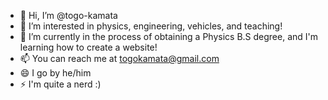 - 👋 Hi, I’m @togo-kamata
- 👀 I’m interested in physics, engineering, vehicles, and teaching! 
- 🌱 I’m currently in the process of obtaining a Physics B.S degree, and I'm learning how to create a website!
- 📫 You can reach me at togokamata@gmail.com
- 😄 I go by he/him
- ⚡ I'm quite a nerd :)

<!---
togo-kamata/togo-kamata is a ✨ special ✨ repository because its `README.md` (this file) appears on your GitHub profile.
You can click the Preview link to take a look at your changes.
--->
